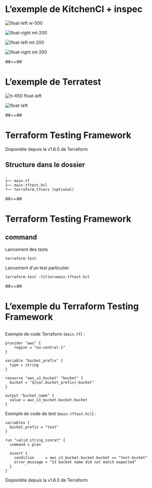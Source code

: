 

# L’exemple de KitchenCI + inspec

![](./assets/images/kitchen-sample.png 'float-left w-500')

![](./assets/images/g418fd663c2_0_890.png 'float-right mt-200')

![](./assets/images/g418fd663c2_0_891.png 'float-left mt-200')

![](./assets/images/inspec-sample.png 'float-right mt-200')

##==##


# L’exemple de Terratest

![](./assets/images/terratest_sample.png 'h-650 float-left')

![](./assets/images/terratest_logo.png 'float-left')


##==##

# Terraform Testing Framework

Disponible depuis la v1.6.0 de Terraform.

## Structure dans le dossier

```
.
├── main.tf
├── main.tftest.hcl
└── terraform.tfvars (optional)
```

##==##

# Terraform Testing Framework

## command

Lancement des tests
```
terraform test
```

Lancement d'un test particulier
```
terraform test -filter=main.tftest.hcl
```

##==##

# L’exemple du Terraform Testing Framework

##

Exemple de code Terraform (`main.tf`) :

```hcl-terraform
provider "aws" {
    region = "eu-central-1"
}

variable "bucket_prefix" {
  type = string
}

resource "aws_s3_bucket" "bucket" {
  bucket = "${var.bucket_prefix}-bucket"
}

output "bucket_name" {
  value = aws_s3_bucket.bucket.bucket
}
```

Exemple de code de test (`main.tftest.hcl`) :

```hcl-terraform
variables {
  bucket_prefix = "test"
}

run "valid_string_concat" {
  command = plan

  assert {
    condition     = aws_s3_bucket.bucket.bucket == "test-bucket"
    error_message = "S3 bucket name did not match expected"
  }
}
```

Disponible depuis la v1.6.0 de Terraform.
